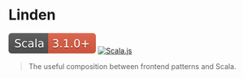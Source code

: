 # Linden


[![Scala](_media/badge/Scala-badge-red.svg)](https://www.scala-lang.org)
[![Scala.js](https://www.scala-js.org/assets/badges/scalajs-1.7.0.svg)](https://www.scala-js.org)

> The useful composition between frontend patterns and Scala.
